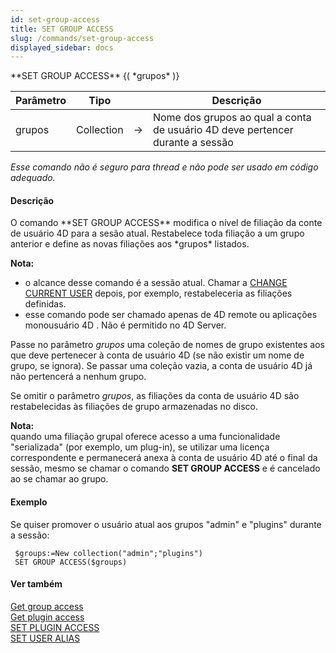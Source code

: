 ```yaml
---
id: set-group-access
title: SET GROUP ACCESS
slug: /commands/set-group-access
displayed_sidebar: docs
---
```


<!--REF #_command_.SET GROUP ACCESS.Syntax-->**SET GROUP ACCESS** {( *grupos* )}<!-- END REF-->
<!--REF #_command_.SET GROUP ACCESS.Params-->
| Parâmetro | Tipo |  | Descrição |
| --- | --- | --- | --- |
| grupos | Collection | &#8594;  | Nome dos grupos ao qual a conta de usuário 4D deve pertencer durante a sessão |

<!-- END REF-->

*Esse comando não é seguro para thread e não pode ser usado em código adequado.*


#### Descrição 

<!--REF #_command_.SET GROUP ACCESS.Summary-->O comando **SET GROUP ACCESS** modifica o nível de filiação da conte de usuário 4D para a sesão atual.<!-- END REF--> Restabelece toda filiação a um grupo anterior e define as novas filiações aos *grupos* listados.

**Nota:**

* o alcance desse comando é a sessão atual. Chamar a [CHANGE CURRENT USER](change-current-user.md) depois, por exemplo, restabeleceria as filiações definidas.
* esse comando pode ser chamado apenas de 4D remote ou aplicações monousuário 4D . Não é permitido no 4D Server.

Passe no parâmetro *grupos* uma coleção de nomes de grupo existentes aos que deve pertenecer à conta de usuário 4D (se não existir um nome de grupo, se ignora). Se passar uma coleção vazia, a conta de usuário 4D já não pertencerá a nenhum grupo.

Se omitir o parâmetro *grupos*, as filiações da conta de usuário 4D são restabelecidas às filiações de grupo armazenadas no disco.

**Nota:**   
quando uma filiação grupal oferece acesso a uma funcionalidade "serializada" (por exemplo, um plug-in), se utilizar uma licença correspondente e permanecerá anexa à conta de usuário 4D até o final da sessão, mesmo se chamar o comando **SET GROUP ACCESS** e é cancelado ao se chamar ao grupo.

#### Exemplo 

Se quiser promover o usuário atual aos grupos "admin" e "plugins" durante a sessão:

```4d
 $groups:=New collection("admin";"plugins")
 SET GROUP ACCESS($groups)
```

#### Ver também 

[Get group access](get-group-access.md)  
[Get plugin access](get-plugin-access.md)  
[SET PLUGIN ACCESS](set-plugin-access.md)  
[SET USER ALIAS](set-user-alias.md)  